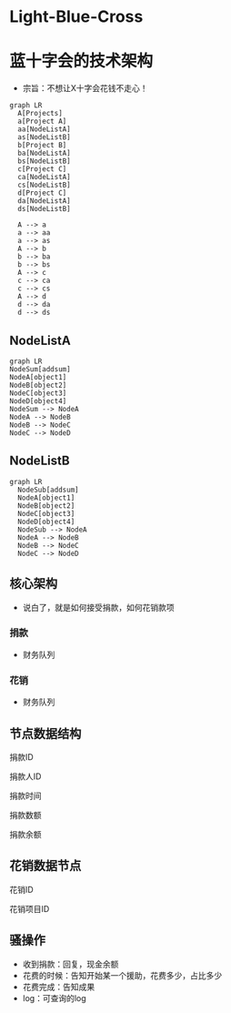 # Light-Blue-Cross
# 蓝十字会的技术架构

*   宗旨：不想让X十字会花钱不走心！



```mermaid
graph LR
  A[Projects]
  a[Project A]
  aa[NodeListA]
  as[NodeListB]
  b[Project B]
  ba[NodeListA]
  bs[NodeListB]
  c[Project C]
  ca[NodeListA]
  cs[NodeListB]
  d[Project C]
  da[NodeListA]
  ds[NodeListB]
  
  A --> a
  a --> aa
  a --> as
  A --> b
  b --> ba
  b --> bs
  A --> c
  c --> ca
  c --> cs
  A --> d
  d --> da
  d --> ds
```





## NodeListA

```mermaid
graph LR
NodeSum[addsum]
NodeA[object1]
NodeB[object2]
NodeC[object3]
NodeD[object4]
NodeSum --> NodeA
NodeA --> NodeB
NodeB --> NodeC
NodeC --> NodeD

```





## NodeListB



```mermaid
graph LR
  NodeSub[addsum]
  NodeA[object1]
  NodeB[object2]
  NodeC[object3]
  NodeD[object4]
  NodeSub --> NodeA
  NodeA --> NodeB
  NodeB --> NodeC
  NodeC --> NodeD
```



## 核心架构

* 说白了，就是如何接受捐款，如何花销款项

### 捐款

* 财务队列

### 花销

* 财务队列

## 节点数据结构

捐款ID

捐款人ID

捐款时间

捐款数额

捐款余额

## 花销数据节点

花销ID

花销项目ID

## 骚操作

* 收到捐款：回复，现金余额
* 花费的时候：告知开始某一个援助，花费多少，占比多少
* 花费完成：告知成果
* log：可查询的log


